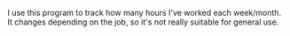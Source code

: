 I use this program to track how many hours I've worked each week/month.  It
changes depending on the job, so it's not really suitable for general use.
